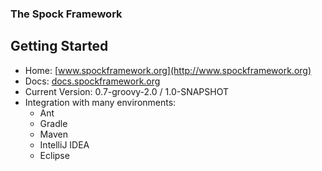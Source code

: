 ### The Spock Framework
## Getting Started

* Home: [www.spockframework.org](http://www.spockframework.org)
* Docs: [docs.spockframework.org](http://docs.spockframework.org)
* Current Version: 0.7-groovy-2.0 / 1.0-SNAPSHOT
* Integration with many environments:
    * Ant
    * Gradle
    * Maven
    * IntelliJ IDEA
    * Eclipse
